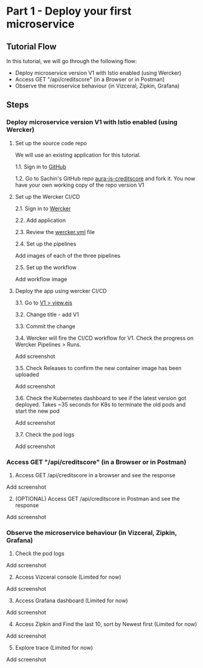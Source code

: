 # Part 1 - Deploy your first microservice

## Tutorial Flow

In this tutorial, we will go through the following flow:

* Deploy microservice version V1 with Istio enabled (using Wercker)
* Access GET "/api/creditscore" (in a Browser or in Postman)
* Observe the microservice behaviour (in Vizceral, Zipkin, Grafana)

## Steps

### Deploy microservice version V1 with Istio enabled (using Wercker)

1. Set up the source code repo
	
	We will use an existing application for this tutorial.

	1.1. Sign in to [GitHub](https://github.com)

	1.2. Go to Sachin's GitHub repo [aura-js-creditscore](https://github.com/sachin-pikle/aura-js-creditscore) and fork it. You now have your own working copy of the repo version V1

2. Set up the Wercker CI/CD

	2.1. Sign in to [Wercker](https://app.wercker.com)

	2.2. Add application

	2.3. Review the [wercker.yml](../wercker.yml) file

	2.4. Set up the pipelines

	Add images of each of the three pipelines

	2.5. Set up the workflow

	Add workflow image

3. Deploy the app using wercker CI/CD

	3.1. Go to [V1 > view.ejs]()

	3.2. Change title - add V1 

	3.3. Commit the change

	3.4. Wercker will fire the CI/CD workflow for V1. Check the progress on Wercker Pipelines > Runs.

	Add screenshot

	3.5. Check Releases to confirm the new container image has been uploaded

	Add screenshot

	3.6. Check the Kubernetes dashboard to see if the latest version got deployed. Takes ~35 seconds for K8s to terminate the old pods and start the new pod

	Add screenshot

	3.7. Check the pod logs

	Add screenshot


### Access GET "/api/creditscore" (in a Browser or in Postman)

1. Access GET /api/creditscore in a browser and see the response

Add screenshot

2. (OPTIONAL) Access GET /api/creditscore in Postman and see the response

Add screenshot


### Observe the microservice behaviour (in Vizceral, Zipkin, Grafana)

1. Check the pod logs

Add screenshot

2. Access Vizceral console (Limited for now)

Add screenshot

3. Access Grafana dashboard (Limited for now)

Add screenshot

4. Access Zipkin and Find the last 10, sort by Newest first (Limited for now)

Add screenshot

5. Explore trace (Limited for now)

Add screenshot
